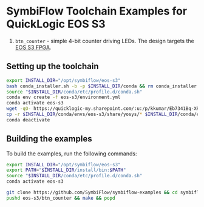 # SymbiFlow Toolchain Examples for QuickLogic EOS S3

1. `btn_counter` - simple 4-bit counter driving LEDs. The design targets the [EOS S3 FPGA](https://www.quicklogic.com/products/eos-s3/).

## Setting up the toolchain

```bash
export INSTALL_DIR="/opt/symbiflow/eos-s3"
bash conda_installer.sh -b -p $INSTALL_DIR/conda && rm conda_installer.sh
source "$INSTALL_DIR/conda/etc/profile.d/conda.sh"
conda env create -f eos-s3/environment.yml
conda activate eos-s3
wget -qO- https://quicklogic-my.sharepoint.com/:u:/p/kkumar/Eb7341Bq-XRAukVQ6oQ6PrgB-qdFbrsrPEON1yTa4krFSA?download=1 | tar -xJ -C $INSTALL_DIR
cp -r $INSTALL_DIR/conda/envs/eos-s3/share/yosys/* $INSTALL_DIR/conda/envs/eos-s3/share/
conda deactivate
```

## Building the examples

To build the examples, run the following commands:

```bash
export INSTALL_DIR="/opt/symbiflow/eos-s3"
export PATH="$INSTALL_DIR/install/bin:$PATH"
source "$INSTALL_DIR/conda/etc/profile.d/conda.sh"
conda activate eos-s3

git clone https://github.com/SymbiFlow/symbiflow-examples && cd symbiflow-examples
pushd eos-s3/btn_counter && make && popd
```

